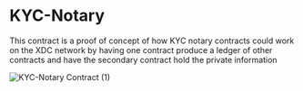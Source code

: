 # KYC-Notary
This contract is a proof of concept of how KYC notary contracts could work on the XDC network by having one contract produce a ledger of other contracts and  have the secondary contract hold the private information


![KYC-Notary Contract (1)](https://user-images.githubusercontent.com/16103963/167466599-aa11068e-f7ea-4ead-895c-6c037a716d37.png)
